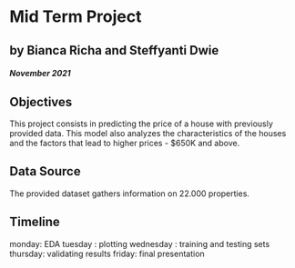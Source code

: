 # Mid Term Project


## by Bianca Richa and Steffyanti Dwie

##### November 2021

## Objectives


This project consists in predicting the price of a house with previously provided data. This model also analyzes the characteristics of the houses and the factors that lead to higher prices - $650K and above. 

## Data Source

The provided dataset gathers information on 22.000 properties.

## Timeline
monday: EDA
tuesday : plotting
wednesday : training and testing sets
thursday: validating results
friday: final presentation



